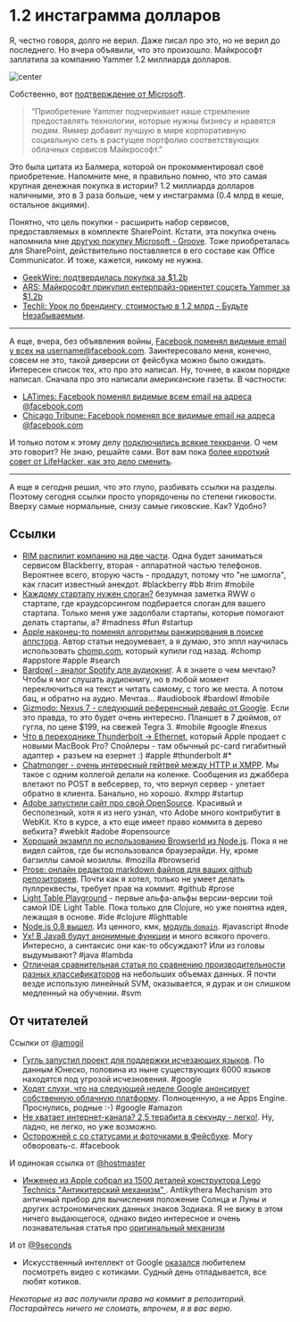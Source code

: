 # 1.2 инстаграмма долларов

Я, честно говоря, долго не верил. Даже писал про это, но не верил до последнего. Но вчера объявили, что это произошло. Майкрософт заплатила за компанию Yammer 1.2 миллиарда долларов.

![center](http://chyo.ru/362348077569.png)

Собственно, вот [подтверждение от Microsoft](http://www.microsoft.com/en-us/news/Press/2012/Jun12/06-25MSYammerPR.aspx). 

> “Приобретение Yammer подчеркивает наше стремление предоставлять технологии, которые нужны бизнесу и нравятся людям. Яммер добавит лучшую в мире корпоративную социальную сеть в растущее портфолио соответствующих облачных сервисов Майкрософт.”

Это была цитата из Балмера, которой он прокомментировал своё приобретение. Напомните мне, я правильно помню, что это самая крупная денежная покупка в истории? 1.2 миллиарда долларов наличными, это в 3 раза больше, чем у инстаграмма (0.4 млрд в кеше, остальное акциями).

Понятно, что цель покупки - расширить набор сервисов, предоставляемых в комплекте SharePoint. Кстати, эта покупка очень напомнила мне [другую покупку Microsoft - Groove](http://www.microsoft.com/en-us/news/features/2005/mar05/03-10grooveqa.aspx). Тоже приобреталась для SharePoint, действительно поставляется в его составе как Office Communicator. И тоже, кажется, никому не нужна.

* [GeekWire: подтвердилась покупка за $1.2b](http://www.geekwire.com/2012/confirmed-microsoft-buying-yammer-1-2-billion/)
* [ARS: Майкрософт прикупил ентерпрайз-ориентет соцсеть Yammer за $1.2b](http://arstechnica.com/information-technology/2012/06/microsoft-buys-enterprise-oriented-social-startup-yammer-for-1-2-billion/)
* [Techli: Урок по брендингу, стоимостью в 1.2 млрд - Будьте Незабываемым](http://techli.com/2012/06/yammers-name-workfeed/).

-----

А еще, вчера, без объявления войны, [Facebook поменял видимые  email у всех на <username@facebook.com>](http://arstechnica.com/business/2012/06/facebook-forces-all-users-over-to-facebook-com-e-mail-addresses/). Заинтересовало меня, конечно, совсем не это, такой диверсии от фейсбука можно было ожидать. Интересен список тех, кто про это написал. Ну, точнее, в каком порядке написал. Сначала про это написали американские газеты. В частности:

* [LATimes: Facebook поменял видимые всем email на адреса @facebook.com](http://www.latimes.com/business/technology/la-fi-tn-facebook-changes-emails-20120625,0,1918913.story)
* [Chicago Tribune: Facebook поменял все видимые email на адреса @facebook.com](http://www.chicagotribune.com/business/technology/la-fi-tn-facebook-changes-emails-20120625,0,2962878.story)

И только потом к этому делу [подключились всякие теккранчи](http://techcrunch.com/2012/06/25/facebook-email-address/). О чем это говорит? Не знаю, решайте сами. Вот вам пока [более короткий совет от LifeHacker, как это дело сменить](http://lifehacker.com/5921095/facebook-just-changed-your-email-without-permission-heres-how-to-get-it-back).

-----

А еще я сегодня решил, что это глупо, разбивать ссылки на разделы. Поэтому сегодня ссылки просто упорядочены по степени гиковости. Вверху самые нормальные, снизу самые гиковские. Как? Удобно?

## Ссылки

* [RIM распилит компанию на две части](http://mashable.com/2012/06/25/rim-split-in-two-blackberry/). Одна будет заниматься сервисом Blackberry, вторая - аппаратной частью телефонов. Вероятнее всего, вторую часть - продадут, потому что "не шмогла", как гласит известный анекдот. #blackberry #bb #rim #mobile
* [Каждому стартапу нужен слоган?](http://www.readwriteweb.com/start/2012/06/does-every-startup-need-a-slogan.php) безумная заметка RWW о стартапе, где краудсорсингом подбирается слоган для вашего стартапа. Только меня уже задолбали стартапы, которые помогают делать стартапы, а? #madness #fun #startup
* [Apple наконец-то поменял алгоритмы ранжирования в поиске аппстора](http://www.entrelife.com/2012/06/apple-changed-search-algorithm-for-app.html). Автор статьи недоумевает, а я думаю, это эппл научилась использовать [chomp.com](http://chomp.com/), который купили год назад. #chomp #appstore #apple #search
* [Bardowl - аналог Spotify для аудиокниг](http://www.guardian.co.uk/technology/appsblog/2012/jun/25/bardowl-iphone-app-audiobooks). А я знаете о чем мечтаю? Чтобы я мог слушать аудиокнигу, но в любой момент переключиться на текст и читать самому, с  того же места. А потом бац, и обратно на аудио. Мечтаа… #audiobook #bardowl #mobile
* [Gizmodo: Nexus 7 - следующий референсный девайс от Google](http://www.gizmodo.com.au/2012/06/this-is-googles-new-nexus-tablet-the-nexus-7/). Если это правда, то это будет очень интересно. Планшет в 7 дюймов, от гугла, по цене $199, на свежей Tegra 3. #mobile #google #nexus
* [Что в переходнике Thunderbolt -> Ethernet](http://www.hardmac.com/news/2012/06/21/inside-apple-s-thunderbolt-to-ethernet-adapter), который Apple продает с новыми MacBook Pro? Спойлеры - там обычный pc-card гигабитный адаптер + разъем на езернет :) #apple #thunderbolt #*
* [Chatmonger - очень интересный гейтвей между HTTP и XMPP](http://chatmongers.com/). Мы такое с одним коллегой делали на коленке. Сообщения из джаббера влетают по POST в вебсервер, то, что вернул сервер - улетает обратно в клиента. Банально, но хорошо. #xmpp #startup
* [Adobe запустили сайт про свой OpenSource](http://html.adobe.com/opensource/). Красивый и бесполезный, хотя я из него узнал, что Adobe много контрибутит в WebKit. Кто в курсе, а кто еще имеет право коммита в дерево вебкита? #webkit #adobe #opensource
* [Хороший экзампл по использованию BrowserId из Node.js](http://blog.koostudios.com/?p=506). Пока я не видел сайтов, где бы использовался браузерайди. Ну, кроме багзиллы самой мозиллы. #mozilla #browserid
* [Prose: онлайн редактор markdown файлов для ваших github репозиториев](http://developmentseed.org/blog/2012/june/25/prose-a-content-editor-for-github/). Почти как я хотел, только не умеет делать пуллреквесты, требует прав на коммит. #github #prose
* [Light Table Playground](http://www.chris-granger.com/2012/06/24/its-playtime/) - первые альфа-альфы версии-версии той самой IDE Light Table. Пока только для Clojure, но уже понятна идея, лежащая в основе. #ide #clojure #lighttable
* [Node.js 0.8 вышел](http://blog.nodejs.org/2012/06/25/node-v0-8-0/). Из ценного, кмк, [модуль `domain`](http://nodejs.org/api/domain.html). #javascript #node
* [Ух! В Java8 будут анонимные функции](http://datumedge.blogspot.co.uk/2012/06/java-8-lambdas.html) и много всякого прочего. Интересно, а синтаксис они как-то обсуждают? Или из головы выдумывают? #java #lambda
* [Отличная сравнительная статья по сравнению производительности разных классификаторов](http://blog.explainmydata.com/2012/06/ntrain-24853-ntest-25147-ncorrupt.html) на небольших объемах данных. Я почти везде использую линейный SVM, оказывается, я дурак и он слишком медленный на обучении. #svm

## От читателей

Ссылки от [@amogil](http://github.com/amogil)

* [Гугль запустил проект для поддержки исчезающих языков](http://arstechnica.com/science/2012/06/google-launches-endangered-language-project/). По данным Юнеско, половина из ныне существующих 6000 языков находятся под угрозой исчезновения. #google
* [Ходят слухи, что на следующей неделе Google анонсирует собственную облачную платформу](http://gigaom.com/2012/06/22/google-to-launch-amazon-microsoft-cloud-competitor-at-google-io-2012/). Полноценную, а не Apps Engine. Проснулись, родные :-) #google #amazon
* [Не хватает интернет-канала? 2,5 терабита в секунду - легко!](http://www.extremetech.com/extreme/131640-infinite-capacity-wireless-vortex-beams-carry-2-5-terabits-per-second). Ну, ладно, не легко, но уже возможно.
* [Осторожней с со статусами и фоточками в Фейсбуке](http://arstechnica.com/tech-policy/2012/06/post-smug-vacation-statuses-on-facebook-get-your-house-burgled/). Могу обворовать-c. #facebook

И одинокая ссылка от [@hostmaster](http://github.com/hostmaster)

* [Инженер из Apple собрал из 1500 деталей конструктора Lego Technics "Антикитерский механизм" ](http://news.cnet.com/8301-17852_3-20025264-71.html). Antikythera Mechanism это античный прибор для вычисления положение Солнца и Луны и других астрономических данных знаков Зодиака. Я не вижу в этом ничего выдающегося, однако видео интересное и очень познавательная статья про [оригинальный механизм](http://ru.wikipedia.org/wiki/Антикитерский_механизм)

И от [@9seconds](https://twitter.com/9seconds)

* Искусственный интеллект от Google [оказался](http://gizmodo.com/5921296/googles-artificial-brain-loves-to-watch-cat-videos) любителем посмотреть видео с котиками. Судный день отладывается, все любят котиков.

*Некоторые из вас получили права на коммит в репозиторий. Постарайтесь ничего не сломать, впрочем, я в вас верю.*